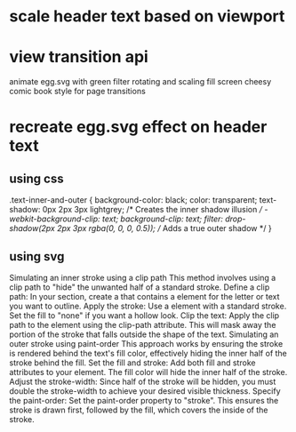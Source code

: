 # scale header text based on viewport

# view transition api

animate egg.svg with green filter rotating and scaling
fill screen cheesy comic book style
for page transitions

# recreate egg.svg effect on header text

## using css

.text-inner-and-outer {
  background-color: black;
  color: transparent;
  text-shadow: 0px 2px 3px lightgrey; /* Creates the inner shadow illusion */
  -webkit-background-clip: text;
  background-clip: text;
  filter: drop-shadow(2px 2px 3px rgba(0, 0, 0, 0.5)); /* Adds a true outer shadow */
}

## using svg

Simulating an inner stroke using a clip path
This method involves using a clip path to "hide" the unwanted half of a standard stroke.
Define a clip path: In your <defs> section, create a <clipPath> that contains a <path> element for the letter or text you want to outline.
Apply the stroke: Use a <text> element with a standard stroke. Set the fill to "none" if you want a hollow look.
Clip the text: Apply the clip path to the <text> element using the clip-path attribute. This will mask away the portion of the stroke that falls outside the shape of the text. 
Simulating an outer stroke using paint-order
This approach works by ensuring the stroke is rendered behind the text's fill color, effectively hiding the inner half of the stroke behind the fill.
Set the fill and stroke: Add both fill and stroke attributes to your <text> element. The fill color will hide the inner half of the stroke.
Adjust the stroke-width: Since half of the stroke will be hidden, you must double the stroke-width to achieve your desired visible thickness.
Specify the paint-order: Set the paint-order property to "stroke". This ensures the stroke is drawn first, followed by the fill, which covers the inside of the stroke. 